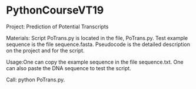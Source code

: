 # PythonCourseVT19

Project: Prediction of Potential Transcripts

Materials: Script PoTrans.py is located in the file, PoTrans.py.
           Test example sequence is the file sequence.fasta.
           Pseudocode is the detailed description on the project and for the script.

Usage:One can copy the example sequence in the file sequence.txt.
      One can also paste the DNA sequence to test the script.
      
Call: python PoTrans.py.


